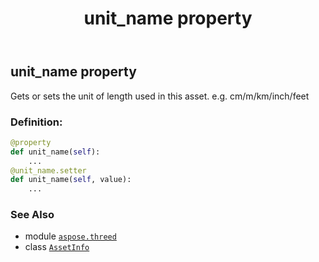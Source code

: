 ﻿---
title: unit_name property
second_title: Aspose.3D for Python via .NET API References
description: 
type: docs
weight: 230
url: /python-net/aspose.threed/assetinfo/unit_name/
is_root: false
---

## unit_name property


Gets or sets the unit of length used in this asset.
e.g. cm/m/km/inch/feet
### Definition:
```python
@property
def unit_name(self):
    ...
@unit_name.setter
def unit_name(self, value):
    ...
```

### See Also
* module [`aspose.threed`](../../)
* class [`AssetInfo`](/3d/python-net/aspose.threed/assetinfo)
